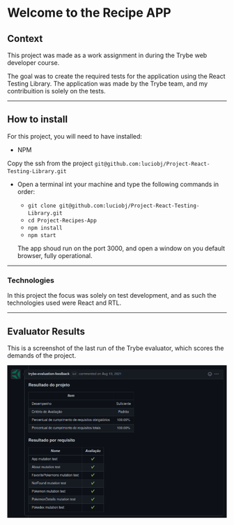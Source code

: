 # Welcome to the Recipe APP

## Context

This project was made as a work assignment in during the Trybe web developer course.

The goal was to create the required tests for the application using the React Testing Library. The application was made by the Trybe team, and my contribuition is solely on the tests.

---

## How to install

For this project, you will need to have installed:
- NPM

Copy the ssh from the project `git@github.com:luciobj/Project-React-Testing-Library.git`

* Open a terminal int your machine and type the following commands in order:

  * `git clone git@github.com:luciobj/Project-React-Testing-Library.git`
  * `cd Project-Recipes-App`
  * `npm install`
  * `npm start`

  The app shoud run on the port 3000, and open a window on you default browser, fully operational.

---

### Technologies

In this project the focus was solely on test development, and as such the technologies used were React and RTL.

---

## Evaluator Results

This is a screenshot of the last run of the Trybe evaluator, which scores the demands of the project.

![Evaluator Results](./public/evaluator-results.png)
